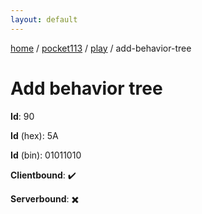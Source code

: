 ```yaml
---
layout: default
---
```


[home](/)  /  [pocket113](/protocol/pocket113)  /  [play](/protocol/pocket113/play)  /  add-behavior-tree

# Add behavior tree

**Id**: 90

**Id** (hex): 5A

**Id** (bin): 01011010

**Clientbound**: ✔️

**Serverbound**: ✖️
